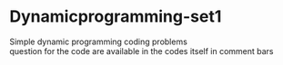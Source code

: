 # Dynamicprogramming-set1
Simple dynamic programming coding problems\
question for  the code are available in the codes itself in comment bars
